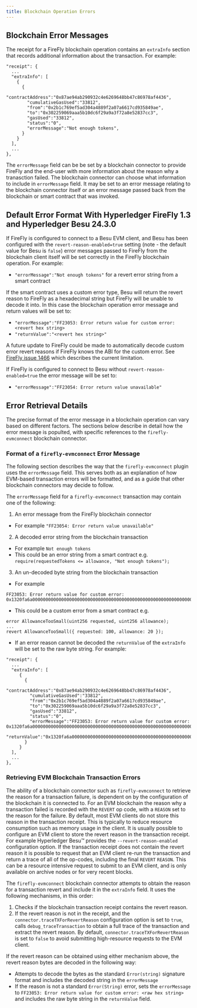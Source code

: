```yaml
---
title: Blockchain Operation Errors
---
```


## Blockchain Error Messages

The receipt for a FireFly blockchain operation contains an `extraInfo` section that records additional information about the transaction. For example:

```
"receipt": {
  ...
  "extraInfo": [
    {
      {
        "contractAddress":"0x87ae94ab290932c4e6269648bb47c86978af4436",
        "cumulativeGasUsed":"33812",
        "from":"0x2b1c769ef5ad304a4889f2a07a6617cd935849ae",
        "to":"0x302259069aaa5b10dc6f29a9a3f72a8e52837cc3",
        "gasUsed":"33812",
        "status":"0",
        "errorMessage":"Not enough tokens", 
      }
    }
  ],
  ...
},
```

The `errorMessage` field can be be set by a blockchain connector to provide FireFly and the end-user with more information about the reason why a tranasction failed. The blockchain connector can choose what information to include in `errorMessage` field. It may be set to an error message relating to the blockchain connector itself or an error message passed back from the blockchain or smart contract that was invoked.

## Default Error Format With Hyperledger FireFly 1.3 and Hyperledger Besu 24.3.0

If FireFly is configured to connect to a Besu EVM client, and Besu has been configured with the `revert-reason-enabled=true` setting (note - the default value for Besu is `false`) error messages passed to FireFly from the blockchain client itself will be set correctly in the FireFly blockchain operation. For example:

 - `"errorMessage":"Not enough tokens"` for a revert error string from a smart contract

If the smart contract uses a custom error type, Besu will return the revert reason to FireFly as a hexadecimal string but FireFly will be unable to decode it into. In this case the blockchain operation error message and return values will be set to:

 - `"errorMessage":"FF23053: Error return value for custom error: <revert hex string>`
 - `"returnValue":"<revert hex string>"`

A future update to FireFly could be made to automatically decode custom error revert reasons if FireFly knows the ABI for the custom error. See [FireFly issue 1466](https://github.com/hyperledger/firefly/issues/1466) which describes the current limitation.

If FireFly is configured to connect to Besu without `revert-reason-enabled=true` the error message will be set to:

 - `"errorMessage":"FF23054: Error return value unavailable"`

## Error Retrieval Details

The precise format of the error message in a blockchain operation can vary based on different factors. The sections below describe in detail how the error message is populted, with specific references to the `firefly-evmconnect` blockchain connector.

### Format of a `firefly-evmconnect` Error Message

The following section describes the way that the `firefly-evmconnect` plugin uses the `errorMessage` field. This serves both as an explanation of how EVM-based transaction errors will be formatted, and as a guide that other blockchain connectors may decide to follow.

The `errorMessage` field for a `firefly-evmconnect` transaction may contain one of the following:

1. An error message from the FireFly blockchain connector
  - For example `"FF23054: Error return value unavailable"`
2. A decoded error string from the blockchain transaction
  - For example `Not enough tokens`
  - This could be an error string from a smart contract e.g. `require(requestedTokens <= allowance, "Not enough tokens");`
3. An un-decoded byte string from the blockchain transaction
  - For example 
```
FF23053: Error return value for custom error: 0x1320fa6a00000000000000000000000000000000000000000000000000000000000000640000000000000000000000000000000000000000000000000000000000000010
```
  - This could be a custom error from a smart contract e.g.
```
error AllowanceTooSmall(uint256 requested, uint256 allowance);
...
revert AllowanceTooSmall({ requested: 100, allowance: 20 });
```
  - If an error reason cannot be decoded the `returnValue` of the `extraInfo` will be set to the raw byte string. For example:
```
"receipt": {
  ...
  "extraInfo": [
     {
       {
         "contractAddress":"0x87ae94ab290932c4e6269648bb47c86978af4436",
         "cumulativeGasUsed":"33812",
         "from":"0x2b1c769ef5ad304a4889f2a07a6617cd935849ae",
         "to":"0x302259069aaa5b10dc6f29a9a3f72a8e52837cc3",
         "gasUsed":"33812",
         "status":"0",
         "errorMessage":"FF23053: Error return value for custom error: 0x1320fa6a00000000000000000000000000000000000000000000000000000000000000640000000000000000000000000000000000000000000000000000000000000010", 
         "returnValue":"0x1320fa6a00000000000000000000000000000000000000000000000000000000000000640000000000000000000000000000000000000000000000000000000000000010"
       }
     }
  ],
  ...
},
```

### Retrieving EVM Blockchain Transaction Errors

The ability of a blockchain connector such as `firefly-evmconnect` to retrieve the reason for a transaction failure, is dependent on by the configuration of the blockchain it is connected to. For an EVM blockchain the reason why a transaction failed is recorded with the `REVERT` op code, with a `REASON` set to the reason for the failure. By default, most EVM clients do not store this reason in the transaction receipt. This is typically to reduce resource consumption such as memory usage in the client. It is usually possible to configure an EVM client to store the revert reason in the transaction receipt. For example Hyperledger Besu™ provides the `--revert-reason-enabled` configuration option. If the transaction receipt does not contain the revert reason it is possible to request that an EVM client re-run the transaction and return a trace of all of the op-codes, including the final `REVERT` `REASON`. This can be a resource intensive request to submit to an EVM client, and is only available on archive nodes or for very recent blocks.

The `firefly-evmconnect` blockchain connector attempts to obtain the reason for a transaction revert and include it in the `extraInfo` field. It uses the following mechanisms, in this order:

1. Checks if the blockchain transaction receipt contains the revert reason.
2. If the revert reason is not in the receipt, and the `connector.traceTXForRevertReason` configuration option is set to `true`, calls `debug_traceTransaction` to obtain a full trace of the transaction and extract the revert reason. By default, `connector.traceTXForRevertReason` is set to `false` to avoid submitting high-resource requests to the EVM client.

If the revert reason can be obtained using either mechanism above, the revert reason bytes are decoded in the following way:
  - Attempts to decode the bytes as the standard `Error(string)` signature format and includes the decoded string in the `errorMessage`
  - If the reason is not a standard `Error(String)` error, sets the `errorMessage` to `FF23053: Error return value for custom error: <raw hex string>` and includes the raw byte string in the `returnValue` field.

